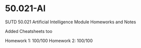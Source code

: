 # 50.021-AI
SUTD 50.021 Artificial Intelligence Module Homeworks and Notes

Added Cheatsheets too

Homework 1: 100/100
Homework 2: 100/100